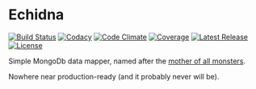 Echidna
===

[![Build Status](https://img.shields.io/travis/yrizos/echidna.svg)](https://travis-ci.org/yrizos/echidna)
[![Codacy](https://img.shields.io/codacy/2c470920b3d74c738e0dad1b727e9b46.svg)](https://www.codacy.com/public/yrizos/echidna)
[![Code Climate](http://img.shields.io/codeclimate/github/yrizos/echidna.svg)](https://codeclimate.com/github/yrizos/echidna)
[![Coverage](http://img.shields.io/codeclimate/coverage/github/yrizos/echidna.svg)](https://codeclimate.com/github/yrizos/echidna)
[![Latest Release](http://img.shields.io/packagist/v/yrizos/echidna.svg)](https://packagist.org/packages/yrizos/echidna)
[![License](http://img.shields.io/packagist/l/yrizos/echidna.svg)](https://packagist.org/packages/yrizos/echidna)

Simple MongoDb data mapper, named after the [mother of all monsters](http://en.wikipedia.org/wiki/Echidna_%28mythology%29).

Nowhere near production-ready (and it probably never will be).